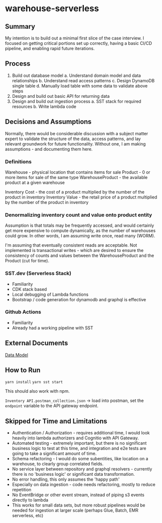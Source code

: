 # warehouse-serverless

## Summary

My intention is to build out a minimal first slice of the case interview. I focused on getting critical portions set up correctly, having a basic CI/CD pipeline, and enabling rapid future iterations.

## Process

1. Build out database model
   a. Understand domain model and data relationships
   b. Understand read access patterns
   c. Design DynamoDB single table
   d. Manually load table with some data to validate above steps
2. Design and build out basic API for returning data
3. Design and build out ingestion process
   a. SST stack for required resources
   b. Write lambda code

## Decisions and Assumptions

Normally, there would be considerable discussion with a subject matter expert to validate the structure of the data, access patterns, and lay relevant groundwork for future functionality. Without one, I am making assumptions - and documenting them here.

### Definitions

Warehouse - physical location that contains items for sale
Product - 0 or more items for sale of the same type
WarehouseProduct - the available product at a given warehouse

Inventory Cost - the cost of a product multiplied by the number of the product in inventory
Inventory Value - the retail price of a product multiplied by the number of the product in inventory

### Denormalizing inventory count and value onto product entity

Assumption is that totals may be frequently accessed, and would certainly get more expensive to compute dynamically, as the number of warehouses could grow. In other words, I am assuming write once, read many (WORM).

I'm assuming that eventually consistent reads are acceptable. Not implemented is transactional writes - which are desired to ensure the consistency of counts and values between the WarehouseProduct and the Product (cut for time).

### SST.dev (Serverless Stack)

- Familiarity
- CDK stack based
- Local debugging of Lambda functions
- Bootstrap / code generation for dynamodb and graphql is effective

### Github Actions

- Familiarity
- Already had a working pipeline with SST

## External Documents

[Data Model](https://docs.google.com/spreadsheets/d/1PUTvMG-kMZ4WCtnuLU0aQ4wYuYywusLiwKrV2ie6w4c/edit?usp=sharing)

## How to Run

`yarn install`
`yarn sst start`

This should also work with npm.

`Inventory API.postman_collection.json` -> load into postman, set the `endpoint` variable to the API gateway endpoint.

## Skipped for Time and Limitations

- Authentication / Authorization - requires additional time, I would look heavily into lambda authorizers and Cognitio with API Gateway.
- Automated testing - extremely important, but there is no significant business logic to test at this time, and integration and e2e tests are going to take a significant amount of time.
- Schema refactoring - I would do some subentities, like location on a warehouse, to clearly group correlated fields.
- No service layer between repository and graphql resolvers - currently there is no 'business logic' or significant data transformation.
- No error handling, this only assumes the 'happy path'
- Especially on data ingestion - code needs refactoring, mostly to reduce repetition
- No EventBridge or other event stream, instead of piping s3 events directly to lambda
- This works for small data sets, but more robust pipelines would be needed for ingestion at larger scale (perhaps Glue, Batch, EMR serverless, etc)
